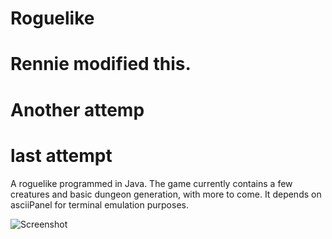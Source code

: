 # Roguelike
# Rennie modified this.
# Another attemp
# last attempt
A roguelike programmed in Java. The game currently contains a few creatures and basic dungeon generation, with more to come. It depends on asciiPanel for terminal emulation purposes.

![Screenshot](https://jellepelgrims.com/img/workshop_gamedev_part4.png)

